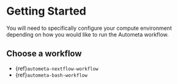 # Getting Started

You will need to specifically configure your compute environment depending on
how you would like to run the Autometa workflow.

## Choose a workflow

- {ref}`autometa-nextflow-workflow`
- {ref}`autometa-bash-workflow`
